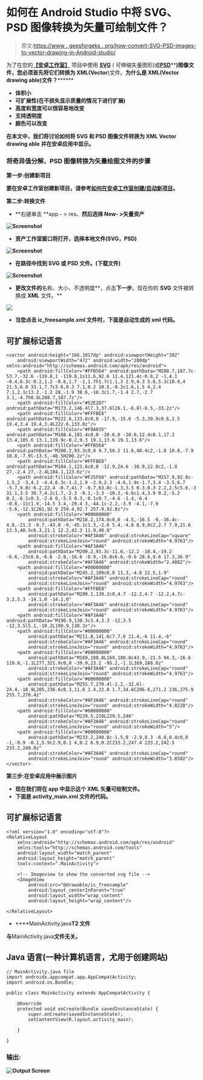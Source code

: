 # 如何在 Android Studio 中将 SVG、PSD 图像转换为矢量可绘制文件？

> 原文:[https://www . geesforgeks . org/how-convert-SVG-PSD-images-to-vector-drawing-in-Android-studio/](https://www.geeksforgeeks.org/how-to-convert-svg-psd-images-to-vector-drawable-file-in-android-studio/)

为了在您的[**【安卓工作室】**](https://www.geeksforgeeks.org/guide-to-install-and-set-up-android-studio/) 项目中使用 [**SVG**](https://www.geeksforgeeks.org/difference-between-svg-and-jpeg/) ( 可伸缩矢量图形)或[**PSD**](https://www.geeksforgeeks.org/difference-between-jpeg-and-psd/)****)图像文件，您必须首先将它们转换为 XML(**Vector****)文件。**为什么是 XML(Vector drawing able)文件？********

*   **体积小**
*   **可扩展性(在不损失显示质量的情况下进行扩展)**
*   **高度和宽度可以很容易地改变**
*   **支持透明度**
*   **颜色可以改变**

**在本文中，我们将讨论如何将 **SVG** 和 **PSD** 图像文件转换为 XML Vector drawing able 并在安卓应用中显示。**

### **将奇异值分解、PSD 图像转换为矢量绘图文件的步骤**

****第一步:创建新项目****

**要在安卓工作室创建新项目，请参考[如何在安卓工作室创建/启动新项目](https://www.geeksforgeeks.org/android-how-to-create-start-a-new-project-in-android-studio/)。**

****第二步:转换文件****

*   **右键单击 **app - > res、**然后选择 **New- >矢量资产****

**![Screenshot](img/8dd0e6571ab5c31004599777bd938122.png)**

*   ****资产工作室**窗口将打开，选择**本地文件(SVG，PSD)****

**![Screenshot](img/89b4b93340d4720268d4dee26f002477.png)**

*   **在路径中找到 SVG 或 PSD 文件。(下载文件)**

**![Screenshot](img/5065a77643e864c4adf7d06de5eeb3ac.png)**

*   **更改文件的**名称、大小、不透明度**，点击**下一步**。现在你的 **SVG** 文件被转换成 **XML** 文件。**

**![](img/05dda0b2da786c64c708500a641b4cd5.png)**

*   **当您点击 **ic_freesample.xml** 文件时，下面是自动生成的 xml 代码。**

## **可扩展标记语言**

```
<vector android:height="166.1017dp" android:viewportHeight="392"
    android:viewportWidth="472" android:width="200dp" xmlns:android="http://schemas.android.com/apk/res/android">
    <path android:fillColor="#FFB564" android:pathData="M288.7,187.7c-53.7,-32.6 -119.8,1 -119.8,1s11.6,92.6 11.4,121.4c-0.8,2 -1,4.1 -0.4,6.3c-0.2,1.2 -0.6,1.7 -1,1.7h1.7c1.1,3 2.9,4.3 5.8,5.3c10.9,4 21.5,6.8 33.1,7.7c3.6,0.3 7.1,0.2 10.5,-0.2c1.6,1.5 4,2.4 7.1,2.1c13.2,-1.2 28,-1.9 38.6,-10.3c1.7,-1.4 2.7,-2.7 3.1,-4.7h0.8L288.7,187.7z"/>
    <path android:fillColor="#52E2D7" android:pathData="M173.2,146.4l7.3,37.6l26.1,-6.8l-6.5,-33.2z"/>
    <path android:fillColor="#FFFBE8" android:pathData="M222.6,133.8c0,0 -17.9,-15.6 -5.3,39.9c0.6,2.5 19.4,3.4 19.4,3.4L222.6,133.8z"/>
    <path android:fillColor="#F9A035" android:pathData="M188.6,181.4c0,0 -20.6,0 -20.6,12.4c0.1,17.2 13.4,105.6 13.1,119.9c-0.2,9.3 19.1,13.6 19.1,13.6"/>
    <path android:fillColor="#FFB564" android:pathData="M200.2,93.3c0,0 9.7,50.2 11.6,48.4c2,-1.8 10.8,-7.9 10.8,-7.9l-13.5,-40.5H200.2z"/>
    <path android:fillColor="#FFFBE8" android:pathData="M184.1,123.6c0,0 -12.9,24.6 -10.9,22.8c2,-1.8 27,-2.4 27,-2.4L184.1,123.6z"/>
    <path android:fillColor="#F25F68" android:pathData="M257.9,92.8c-1.5,2 -3,4.1 -4.4,6.3c-1.2,1.9 -2.9,2.3 -4.6,1.9c-1.7,3.4 -3.5,6.7 -5.7,9.8c-6.2,22.4 -0.7,41.7 -8.7,63.8c-1.3,3.5 0.3,0.3 2.2,2.5c5.6,-3 31.1,3.5 38.7,4.2c1.7,-2.3 -9.1,-3.3 -10.3,-6.6c1.4,3.9 0.2,-5.2 0.2,-6.1c0.3,-2.6 0,-5.5 0.3,-8.1c0.7,-4.6 -1.4,-6.4 -0.8,-11c1.9,-14.5 3.4,-29.4 3,-44.1c-2.2,-3.9 -4.1,-7.9 -5.6,-12.1C261,92.9 259.4,92.7 257.9,92.8z"/>
    <path android:fillColor="#00000000"
        android:pathData="M218.2,174.8c0,0 -4.5,-16.5 -9,-36.4c-4.8,-21.3 -9.7,-43.8 -9,-45.1c1.3,-2.6 5.4,-4.8 8.9,0c2,2.7 7.9,21.6 13.5,40.5c6.3,21.1 12.2,42.3 11.9,40.8"
        android:strokeColor="#AF3A46" android:strokeLineCap="square"
        android:strokeLineJoin="round" android:strokeWidth="4.9763"/>
    <path android:fillColor="#AF3A46"
        android:pathData="M200.2,93.3c-11.6,-12.2 -10.4,-19.2 -6.6,-23c6.6,-6.6 -2.8,-16.6 -0.9,-16.8c6.6,-0.6 28.6,9.6 17.3,36.9"
        android:strokeColor="#AF3A46" android:strokeWidth="2.4882"/>
    <path android:fillColor="#00000000"
        android:pathData="M245.2,109c0,0 11.3,-4.8 22.5,1.9"
        android:strokeColor="#AF3A46" android:strokeLineCap="round"
        android:strokeLineJoin="round" android:strokeWidth="4.9763"/>
    <path android:fillColor="#FFFBE8"
        android:pathData="M200.1,139.2c0,4.7 -12.2,4.7 -12.2,4.7c-3.2,5.3 -14.1,0 -14.1,0"
        android:strokeColor="#AF3A46" android:strokeLineCap="round"
        android:strokeLineJoin="round" android:strokeWidth="4.9763"/>
    <path android:fillColor="#AF3A46" android:pathData="M190.9,130.3c3.4,3.3 -12,3.5 -12,3.5l5.1,-10.2L190.9,130.3z"/>
    <path android:fillColor="#00000000"
        android:pathData="M211.8,141.6c7.7,0 11.4,-6 11.4,-6"
        android:strokeColor="#AF3A46" android:strokeLineCap="round"
        android:strokeLineJoin="round" android:strokeWidth="4.9763"/>
    <path android:fillColor="#00000000"
        android:pathData="M169,188.8L169,188.8c43.9,-21.5 94.3,-16.6 119.8,-1.1L277,321.9c0,0 -39.9,23.2 -95.2,-1.1L169,188.8z"
        android:strokeColor="#AF3A46" android:strokeLineCap="round"
        android:strokeLineJoin="round" android:strokeWidth="4.9763"/>
    <path android:fillColor="#00000000"
        android:pathData="M255.7,270.4l-2.2,-32.6l-24.4,-18.9L205,236.6c0.3,11.8 1.4,22.8 1.7,34.6C206.6,271.2 236,275.9 255.7,270.4z"
        android:strokeColor="#AF3A46" android:strokeLineCap="round"
        android:strokeLineJoin="round" android:strokeWidth="4.8228"/>
    <path android:fillColor="#00000000"
        android:pathData="M229.5,219L229.5,246"
        android:strokeColor="#AF3A46" android:strokeLineCap="round"
        android:strokeLineJoin="round" android:strokeWidth="5"/>
    <path android:fillColor="#00000000"
        android:pathData="M233.2,240.8c-1.5,0 -2.9,0.3 -6.8,0.4c0,0 -1,-0.9 -0.1,5.9c2.9,0.1 4,0.2 6.9,0.2C233.2,247.4 233.2,242.5 233.2,240.8z"
        android:strokeColor="#AF3A46" android:strokeLineCap="round"
        android:strokeLineJoin="round" android:strokeWidth="3.8582"/>
</vector>
```

****第三步:在安卓应用中展示图片****

*   **现在我们将在 app 中显示这个 **XML 矢量可绘制**文件。**
*   **下面是 **activity_main.xml** 文件的代码。**

## **可扩展标记语言**

```
<?xml version="1.0" encoding="utf-8"?>
<RelativeLayout 
    xmlns:android="http://schemas.android.com/apk/res/android"
    xmlns:tools="http://schemas.android.com/tools"
    android:layout_width="match_parent"
    android:layout_height="match_parent"
    tools:context=".MainActivity">

    <!-- Imageview to show the converted svg file -->
    <ImageView
        android:src="@drawable/ic_freesample"
        android:layout_centerInParent="true"
        android:layout_width="wrap_content"
        android:layout_height="wrap_content"/>

</RelativeLayout>
```

*   ****MainActivity.java**T2 文件**

**与**MainActivity.java**文件无关。**

## **Java 语言(一种计算机语言，尤用于创建网站)**

```
// MainActivity.java file
import androidx.appcompat.app.AppCompatActivity;
import android.os.Bundle;

public class MainActivity extends AppCompatActivity {

    @Override
    protected void onCreate(Bundle savedInstanceState) {
        super.onCreate(savedInstanceState);
        setContentView(R.layout.activity_main);

    }

}
```

### ****输出:****

**![Output Screen](img/9ba3ed9e568346ecd42ecf0bb17d610f.png)**